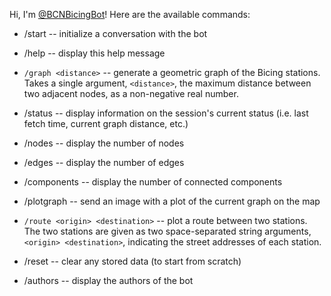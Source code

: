 Hi, I'm [@BCNBicingBot](https://t.me/BCNBicingBot)! Here are the available commands:

 - /start -- initialize a conversation with the bot
 
 - /help -- display this help message
 
 - `/graph <distance>` --  generate a geometric graph of the Bicing stations. Takes a single argument, `<distance>`, the maximum distance between two adjacent nodes, as a non-negative real number.
    
 - /status -- display information on the session's current status (i.e. last fetch time, current graph distance, etc.)
     
 - /nodes -- display the number of nodes
 
 - /edges -- display the number of edges
 
 - /components -- display the number of connected components
 
 - /plotgraph -- send an image with a plot of the current 
    graph on the map
 
 - `/route <origin> <destination>` -- plot a route between two stations. The two stations are given as two space-separated string arguments, `<origin> <destination>`, indicating the street addresses of each station.
    
 - /reset -- clear any stored data (to start from scratch)
 
 - /authors -- display the authors of the bot
